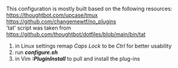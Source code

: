This configuration is mostly built based on the following resources:  
https://thoughtbot.com/upcase/tmux  
https://github.com/changemewtf/no_plugins  
'tat' script was taken from https://github.com/thoughtbot/dotfiles/blob/main/bin/tat  

1. in Linux settings remap _Caps Lock_ to be _Ctrl_ for better usability
2. run ***configure.sh***
3. in Vim ***:PluginInstall*** to pull and install the plug-ins




